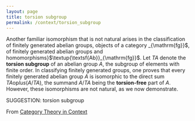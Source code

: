 ```yaml
---
layout: page
title: torsion subgroup
permalink: /context/torsion_subgroup
---
```

Another familiar isomorphism that is not natural arises in the classification of finitely generated abelian groups, objects of a category _{\mathrm{fg}}$, of finitely generated abelian groups and homomorphisms}$\textup{\textsf{Ab}}_{\mathrm{fg}}$. Let $TA$ denote the **torsion subgroup** of an abelian group $A$, the subgroup of elements with finite order. In classifying finitely generated groups, one proves that every finitely generated abelian group $A$ is isomorphic to the direct sum $TA \mathrm{op}lus (A/TA)$, the summand $A/TA$ being the **torsion-free** part of $A$. However, these isomorphisms are not natural, as we now demonstrate.

SUGGESTION: torsion subgroup

From [Category Theory in Context](https://mathgloss.github.io/MathGloss/context.html)